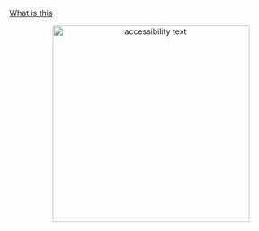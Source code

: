 [What is this]()

<p align="center">
  <img src="https://wp.sitepen.com/wp-content/uploads/2017/10/blog-image.jpg" width="350" alt="accessibility text">
</p>
